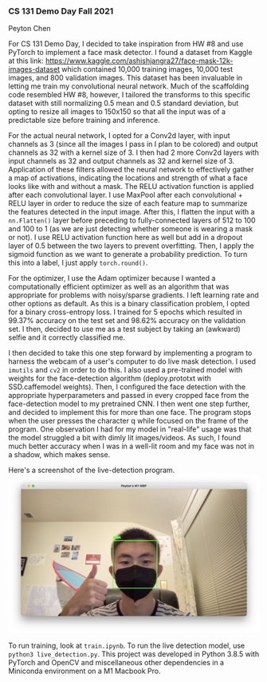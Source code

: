 ### CS 131 Demo Day Fall 2021

Peyton Chen

For CS 131 Demo Day, I decided to take inspiration from HW #8 and use PyTorch to implement a face mask detector. I found a dataset from Kaggle at this link: https://www.kaggle.com/ashishjangra27/face-mask-12k-images-dataset which contained 10,000 training images, 10,000 test images, and 800 validation images. This dataset has been invaluable in letting me train my convolutional neural network. Much of the scaffolding code resembled HW #8, however, I tailored the transforms to this specific dataset with still normalizing 0.5 mean and 0.5 standard deviation, but opting to resize all images to 150x150 so that all the input was of a predictable size before training and inference.

For the actual neural network, I opted for a Conv2d layer, with input channels as 3 (since all the images I pass in I plan to be colored) and output channels as 32 with a kernel size of 3. I then had 2 more Conv2d layers with input channels as 32 and output channels as 32 and kernel size of 3. Application of these filters allowed the neural network to effectively gather a map of activations, indicating the locations and strength of what a face looks like with and without a mask. The RELU activation function is applied after each convolutional layer. I use MaxPool after each convolutional + RELU layer in order to reduce the size of each feature map to summarize the features detected in the input image. After this, I flatten the input with a `nn.Flatten()` layer before preceding to fully-connected layers of 512 to 100 and 100 to 1 (as we are just detecting whether someone is wearing a mask or not). I use RELU activation function here as well but add in a dropout layer of 0.5 between the two layers to prevent overfitting. Then, I apply the sigmoid function as we want to generate a probability prediction. To turn this into a label, I just apply `torch.round()`. 

For the optimizer, I use the Adam optimizer because I wanted a computationally efficient optimizer as well as an algorithm that was appropriate for problems with noisy/sparse gradients. I left learning rate and other options as default. As this is a binary classification problem, I opted for a binary cross-entropy loss. I trained for 5 epochs which resulted in 99.37% accuracy on the test set and 98.62% accuracy on the validation set. I then, decided to use me as a test subject by taking an (awkward) selfie and it correctly classified me.

I then decided to take this one step forward by implementing a program to harness the webcam of a user's computer to do live mask detection. I used `imutils` and `cv2` in order to do this. I also used a pre-trained model with weights for the face-detection algorithm (deploy.prototxt with SSD.caffemodel weights). Then, I configured the face detection with the appropriate hyperparameters and passed in every cropped face from the face-detection model to my pretrained CNN. I then went one step further, and decided to implement this for more than one face. The program stops when the user presses the character q while focused on the frame of the program. One observation I had for my model in "real-life" usage was that the model struggled a bit with dimly lit images/videos. As such, I found much better accuracy when I was in a well-lit room and my face was not in a shadow, which makes sense.

Here's a screenshot of the live-detection program.
![](live-detection.png)

To run training, look at `train.ipynb`. To run the live detection model, use `python3 live_detection.py`. This project was developed in Python 3.8.5 with PyTorch and OpenCV and miscellaneous other dependencies in a Miniconda environment on a M1 Macbook Pro.